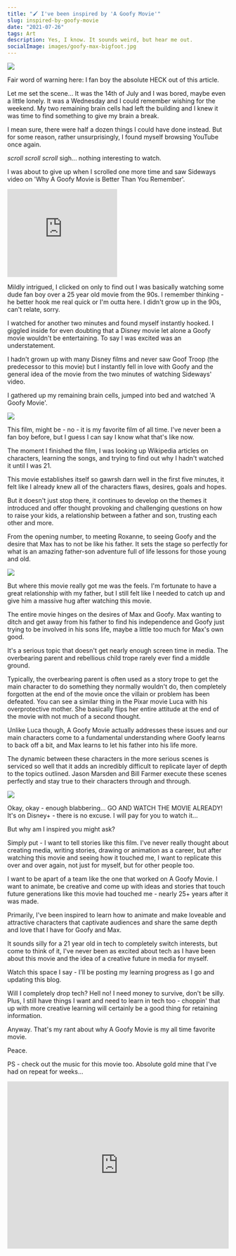 ```yaml
---
title: "🖌️ I've been inspired by 'A Goofy Movie'"
slug: inspired-by-goofy-movie
date: "2021-07-26"
tags: Art
description: Yes, I know. It sounds weird, but hear me out.
socialImage: images/goofy-max-bigfoot.jpg
---
```


![](/images/goofy-max.jpg)

Fair word of warning here: I fan boy the absolute HECK out of this
article.

Let me set the scene... It was the 14th of July and I was bored, maybe
even a little lonely. It was a Wednesday and I could remember wishing
for the weekend. My two remaining brain cells had left the building
and I knew it was time to find something to give my brain a break.

I mean sure, there were half a dozen things I could have done instead.
But for some reason, rather unsurprisingly, I found myself browsing
YouTube once again.

_scroll_ _scroll_ _scroll_ sigh... nothing interesting to watch.

I was about to give up when I scrolled one more time and saw Sideways
video on 'Why A Goofy Movie is Better Than You Remember'.

<iframe style="margin:0 auto;" width="250px" height="200px" src="https://www.youtube.com/embed/N6j-562xQSs" title="YouTube video player" frameborder="0" allow="accelerometer; autoplay; clipboard-write; encrypted-media; gyroscope; picture-in-picture" allowfullscreen></iframe>

Mildly intrigued, I clicked on only to find out I was basically
watching some dude fan boy over a 25 year old movie from the 90s. I
remember thinking - he better hook me real quick or I'm outta here. I
didn't grow up in the 90s, can't relate, sorry.

I watched for another two minutes and found myself instantly hooked. I
giggled inside for even doubting that a Disney movie let alone a Goofy
movie wouldn't be entertaining. To say I was excited was an
understatement.

I hadn't grown up with many Disney films and never saw Goof Troop (the
predecessor to this movie) but I instantly fell in love with Goofy and
the general idea of the movie from the two minutes of watching
Sideways' video.

I gathered up my remaining brain cells, jumped into bed and watched 'A
Goofy Movie'.

![](/images/max-roxanne.jpeg)

This film, might be - no - it is my favorite film of all time. I've
never been a fan boy before, but I guess I can say I know what that's
like now.

The moment I finished the film, I was looking up Wikipedia articles on
characters, learning the songs, and trying to find out why I hadn't
watched it until I was 21.

This movie establishes itself so gawrsh darn well in the first five
minutes, it felt like I already knew all of the characters flaws,
desires, goals and hopes.

But it doesn't just stop there, it continues to develop on the themes
it introduced and offer thought provoking and challenging questions on
how to raise your kids, a relationship between a father and son,
trusting each other and more.

From the opening number, to meeting Roxanne, to seeing Goofy and the
desire that Max has to not be like his father. It sets the stage so
perfectly for what is an amazing father-son adventure full of life
lessons for those young and old.

![](/images/goofy-max-bigfoot.jpg)

But where this movie really got me was the feels. I'm fortunate to
have a great relationship with my father, but I still felt like I
needed to catch up and give him a massive hug after watching this
movie.

The entire movie hinges on the desires of Max and Goofy. Max wanting
to ditch and get away from his father to find his independence and
Goofy just trying to be involved in his sons life, maybe a little too
much for Max's own good.

It's a serious topic that doesn't get nearly enough screen time in
media. The overbearing parent and rebellious child trope rarely ever
find a middle ground.

Typically, the overbearing parent is often used as a story trope to
get the main character to do something they normally wouldn't do, then
completely forgotten at the end of the movie once the villain or
problem has been defeated. You can see a similar thing in the Pixar
movie Luca with his overprotective mother. She basically flips her
entire attitude at the end of the movie with not much of a second
thought.

Unlike Luca though, A Goofy Movie actually addresses these issues and
our main characters come to a fundamental understanding where Goofy
learns to back off a bit, and Max learns to let his father into his
life more.

The dynamic between these characters in the more serious scenes is
serviced so well that it adds an incredibly difficult to replicate
layer of depth to the topics outlined. Jason Marsden and Bill Farmer
execute these scenes perfectly and stay true to their characters
through and through.

![](/images/max-glasses.jpg)

Okay, okay - enough blabbering... GO AND WATCH THE MOVIE ALREADY! It's
on Disney+ - there is no excuse. I will pay for you to watch it...

But why am I inspired you might ask?

Simply put - I want to tell stories like this film. I've never really
thought about creating media, writing stories, drawing or animation as
a career, but after watching this movie and seeing how it touched me,
I want to replicate this over and over again, not just for myself, but
for other people too.

I want to be apart of a team like the one that worked on A Goofy
Movie. I want to animate, be creative and come up with ideas and
stories that touch future generations like this movie had touched me -
nearly 25+ years after it was made.

Primarily, I've been inspired to learn how to animate and make
loveable and attractive characters that captivate audiences and share
the same depth and love that I have for Goofy and Max.

It sounds silly for a 21 year old in tech to completely switch
interests, but come to think of it, I've never been as excited about
tech as I have been about this movie and the idea of a creative future
in media for myself.

Watch this space I say - I'll be posting my learning progress as I go
and updating this blog.

Will I completely drop tech? Hell no! I need money to survive, don't
be silly. Plus, I still have things I want and need to learn in tech
too - choppin' that up with more creative learning will certainly be a
good thing for retaining information.

Anyway. That's my rant about why A Goofy Movie is my all time favorite
movie.

Peace.

PS - check out the music for this movie too. Absolute gold mine that
I've had on repeat for weeks...

<iframe src="https://open.spotify.com/embed/album/0hrzkSV1itMmED3M4N1QJI?theme=0" width="100%" height="380" frameBorder="0" allowtransparency="true" allow="encrypted-media"></iframe>
